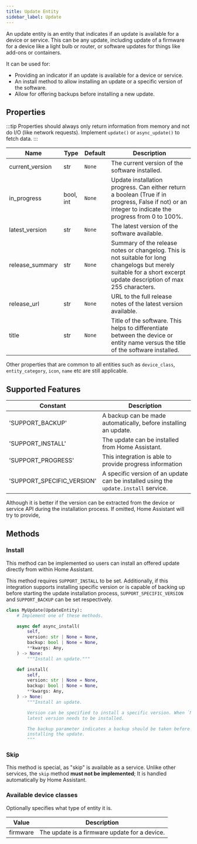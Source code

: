 ```yaml
---
title: Update Entity
sidebar_label: Update
---
```


An update entity is an entity that indicates if an update is available for a
device or service. This can be any update, including update of a firmware
for a device like a light bulb or router, or software updates for things like
add-ons or containers.

It can be used for:

- Providing an indicator if an update is available for a device or service.
- An install method to allow installing an update or a specific version
  of the software.
- Allow for offering backups before installing a new update.

## Properties

:::tip
Properties should always only return information from memory and not do I/O (like network requests). Implement `update()` or `async_update()` to fetch data.
:::

| Name | Type | Default | Description
| ---- | ---- | ------- | -----------
| current_version | str | `None` | The current version of the software installed.
| in_progress | bool, int | `None` | Update installation progress. Can either return a boolean (True if in progress, False if not) or an integer to indicate the progress from 0 to 100%.
| latest_version | str | `None` | The latest version of the software available.
| release_summary | str | `None` | Summary of the release notes or changelog. This is not suitable for long changelogs but merely suitable for a short excerpt update description of max 255 characters.
| release_url | str | `None` | URL to the full release notes of the latest version available.
| title | str | `None` | Title of the software. This helps to differentiate between the device or entity name versus the title of the software installed.

Other properties that are common to all entities such as `device_class`, `entity_category`, `icon`, `name` etc are still applicable.

## Supported Features

| Constant | Description |
|----------|--------------------------------------|
| 'SUPPORT_BACKUP' | A backup can be made automatically, before installing an update.
| 'SUPPORT_INSTALL' | The update can be installed from Home Assistant.
| 'SUPPORT_PROGRESS' | This integration is able to provide progress information
| 'SUPPORT_SPECIFIC_VERSION' | A specific version of an update can be installed using the `update.install` service.
Although it is better if the version can be extracted from the device or service API
during the installation process. If omitted, Home Assistant will try to provide,

## Methods

### Install

This method can be implemented so users can install an offered update directly
from within Home Assistant.

This method requires `SUPPORT_INSTALL` to be set. Additionally, if this
integration supports installing specific version or is capable of backing up
before starting the update installation process, `SUPPORT_SPECIFIC_VERSION` and
`SUPPORT_BACKUP` can be set respectively.

```python
class MyUpdate(UpdateEntity):
    # Implement one of these methods.

    async def async_install(
        self,
        version: str | None = None,
        backup: bool | None = None,
        **kwargs: Any,
    ) -> None:
        """Install an update."""

    def install(
        self,
        version: str | None = None,
        backup: bool | None = None,
        **kwargs: Any,
    ) -> None:
        """Install an update.

        Version can be specified to install a specific version. When `None`, the
        latest version needs to be installed.

        The backup parameter indicates a backup should be taken before
        installing the update.
        """
```

### Skip

This method is special, as "skip" is available as a service. Unlike other
services, the `skip` method **must not be implemented**; It is handled automatically by Home Assistant.

### Available device classes

Optionally specifies what type of entity it is.

| Value | Description
| ----- | -----------
| firmware | The update is a firmware update for a device.
